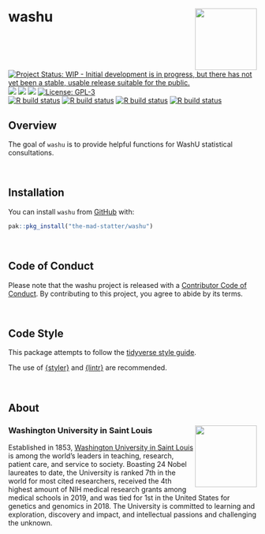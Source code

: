 
<!-- README.md is generated from README.Rmd. Please edit that file -->

# washu <img src="man/figures/washu_hex.png" align="right" width="125px" />

<!-- badges: start -->

[![Project Status: WIP - Initial development is in progress, but there
has not yet been a stable, usable release suitable for the
public.](https://www.repostatus.org/badges/latest/wip.svg)](https://www.repostatus.org/#wip)
[![](https://img.shields.io/badge/lifecycle-experimental-orange.svg)](https://lifecycle.r-lib.org/articles/stages.html#experimental)
[![](https://img.shields.io/badge/devel%20version-0.2.0-yellow.svg)](https://github.com/the-mad-statter/washu)
[![](https://img.shields.io/github/last-commit/the-mad-statter/washu.svg)](https://github.com/the-mad-statter/washu/commits/main)
[![License:
GPL-3](https://img.shields.io/badge/license-GPL--3-blue.svg)](https://cran.r-project.org/web/licenses/GPL-3)
<br /> [![R build
status](https://github.com/the-mad-statter/washu/workflows/Style/badge.svg)](https://github.com/the-mad-statter/washu/actions)
[![R build
status](https://github.com/the-mad-statter/washu/workflows/lint/badge.svg)](https://github.com/the-mad-statter/washu/actions)
[![R build
status](https://github.com/the-mad-statter/washu/workflows/test-coverage/badge.svg)](https://github.com/the-mad-statter/washu/actions)
[![R build
status](https://github.com/the-mad-statter/washu/workflows/R-CMD-check/badge.svg)](https://github.com/the-mad-statter/washu/actions)
<!-- badges: end -->

## Overview

The goal of `washu` is to provide helpful functions for WashU
statistical consultations.

<br />

## Installation

You can install `washu` from
[GitHub](https://github.com/the-mad-statter/washu) with:

``` r
pak::pkg_install("the-mad-statter/washu")
```

<br />

## Code of Conduct

Please note that the washu project is released with a [Contributor Code
of
Conduct](https://contributor-covenant.org/version/2/0/CODE_OF_CONDUCT.html).
By contributing to this project, you agree to abide by its terms.

<br />

## Code Style

This package attempts to follow the [tidyverse style
guide](https://style.tidyverse.org/index.html).

The use of [{styler}](https://github.com/r-lib/styler) and
[{lintr}](https://github.com/r-lib/lintr) are recommended.

<br />

## About

### Washington University in Saint Louis <img src="man/figures/brookings_seal.png" align="right" width="125px"/>

Established in 1853, [Washington University in Saint
Louis](https://www.wustl.edu) is among the world’s leaders in teaching,
research, patient care, and service to society. Boasting 24 Nobel
laureates to date, the University is ranked 7th in the world for most
cited researchers, received the 4th highest amount of NIH medical
research grants among medical schools in 2019, and was tied for 1st in
the United States for genetics and genomics in 2018. The University is
committed to learning and exploration, discovery and impact, and
intellectual passions and challenging the unknown.
